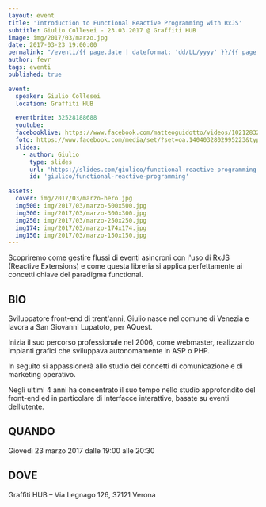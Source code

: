 ```yaml
---
layout: event
title: 'Introduction to Functional Reactive Programming with RxJS'
subtitle: Giulio Collesei - 23.03.2017 @ Graffiti HUB
image: img/2017/03/marzo.jpg
date: 2017-03-23 19:00:00
permalink: "/eventi/{{ page.date | dateformat: 'dd/LL/yyyy' }}/{{ page.fileSlug | slug }}/index.html"
author: fevr
tags: eventi
published: true

event:
  speaker: Giulio Collesei
  location: Graffiti HUB

  eventbrite: 32528188688
  youtube:
  facebooklive: https://www.facebook.com/matteoguidotto/videos/10212832312106506/
  foto: https://www.facebook.com/media/set/?set=oa.1404032802995223&type=1
  slides:
    - author: Giulio
      type: slides
      url: 'https://slides.com/giulico/functional-reactive-programming'
      id: 'giulico/functional-reactive-programming'

assets:
  cover: img/2017/03/marzo-hero.jpg
  img500: img/2017/03/marzo-500x500.jpg
  img300: img/2017/03/marzo-300x300.jpg
  img250: img/2017/03/marzo-250x250.jpg
  img174: img/2017/03/marzo-174x174.jpg
  img150: img/2017/03/marzo-150x150.jpg
---
```


Scopriremo come gestire flussi di eventi asincroni con l'uso di [RxJS](https://github.com/ReactiveX/rxjs)
(Reactive Extensions) e come questa libreria si applica perfettamente ai concetti chiave del paradigma functional.

## BIO

Sviluppatore front-end di trent'anni, Giulio nasce nel comune di Venezia e lavora a San Giovanni Lupatoto, per AQuest.

Inizia il suo percorso professionale nel 2006, come webmaster, realizzando impianti grafici che sviluppava autonomamente
in ASP o PHP.

In seguito si appassionerà allo studio dei concetti di comunicazione e di marketing operativo.

Negli ultimi 4 anni ha concentrato il suo tempo nello studio approfondito del front-end ed in particolare di interfacce
interattive, basate su eventi dell’utente.

## QUANDO

Giovedì 23 marzo 2017 dalle 19:00 alle 20:30

## DOVE

Graffiti HUB – Via Legnago 126, 37121 Verona
